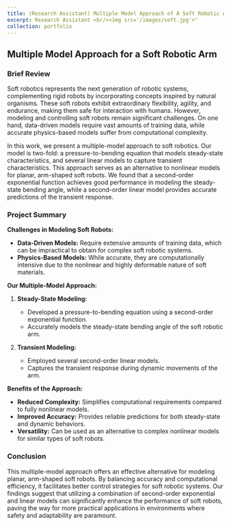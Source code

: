 ```yaml
---
title: (Research Assistant) Multiple Model Approach of A Soft Robotic Arm
excerpt: Research Assistant <br/><img src='/images/soft.jpg'>"
collection: portfolio
---
```


## Multiple Model Approach for a Soft Robotic Arm

### Brief Review

Soft robotics represents the next generation of robotic systems, complementing rigid robots by incorporating concepts inspired by natural organisms. These soft robots exhibit extraordinary flexibility, agility, and endurance, making them safe for interaction with humans. However, modeling and controlling soft robots remain significant challenges. On one hand, data-driven models require vast amounts of training data, while accurate physics-based models suffer from computational complexity.

In this work, we present a multiple-model approach to soft robotics. Our model is two-fold: a pressure-to-bending equation that models steady-state characteristics, and several linear models to capture transient characteristics. This approach serves as an alternative to nonlinear models for planar, arm-shaped soft robots. We found that a second-order exponential function achieves good performance in modeling the steady-state bending angle, while a second-order linear model provides accurate predictions of the transient response.

### Project Summary

**Challenges in Modeling Soft Robots:**

- **Data-Driven Models:** Require extensive amounts of training data, which can be impractical to obtain for complex soft robotic systems.
- **Physics-Based Models:** While accurate, they are computationally intensive due to the nonlinear and highly deformable nature of soft materials.

**Our Multiple-Model Approach:**

1. **Steady-State Modeling:**
   - Developed a pressure-to-bending equation using a second-order exponential function.
   - Accurately models the steady-state bending angle of the soft robotic arm.
   
2. **Transient Modeling:**
   - Employed several second-order linear models.
   - Captures the transient response during dynamic movements of the arm.

**Benefits of the Approach:**

- **Reduced Complexity:** Simplifies computational requirements compared to fully nonlinear models.
- **Improved Accuracy:** Provides reliable predictions for both steady-state and dynamic behaviors.
- **Versatility:** Can be used as an alternative to complex nonlinear models for similar types of soft robots.

### Conclusion

This multiple-model approach offers an effective alternative for modeling planar, arm-shaped soft robots. By balancing accuracy and computational efficiency, it facilitates better control strategies for soft robotic systems. Our findings suggest that utilizing a combination of second-order exponential and linear models can significantly enhance the performance of soft robots, paving the way for more practical applications in environments where safety and adaptability are paramount.